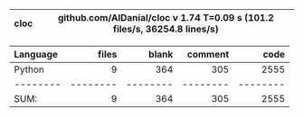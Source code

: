 cloc|github.com/AlDanial/cloc v 1.74  T=0.09 s (101.2 files/s, 36254.8 lines/s)
--- | ---

Language|files|blank|comment|code
:-------|-------:|-------:|-------:|-------:
Python|9|364|305|2555
--------|--------|--------|--------|--------
SUM:|9|364|305|2555
